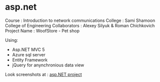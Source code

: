 # asp.net
Course        : Introduction to network communications
College       : Sami Shamoon College of Engineering
Collaborators : Alexey Silyuk & Roman Chichkovich
Project Name  : WoofStore - Pet shop

Using:
  * Asp.NET MVC 5
  * Azure sql server
  * Entity Framework
  * jQuery for anynchronious data view
  
 Look screenshots at : [asp.NET project](https://dayar.net/asp-project/)
  
 
  
